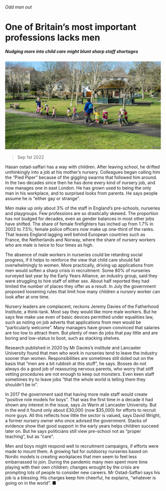 ###### Odd man out

# One of Britain’s most important professions lacks men 

##### Nudging more into child care might blunt sharp staff shortages 

![image](images/20220903_BRP502.jpg) 

> Sep 1st 2022 

Hasan ostad-saffari has a way with children. After leaving school, he drifted unthinkingly into a job at his mother’s nursery. Colleagues began calling him the “Pied Piper” because of the giggling swarms that followed him around. In the two decades since then he has done every kind of nursery job, and now manages one in east London. He has grown used to being the only man in his workplace, and to surprised looks from parents. He says people assume he is “either gay or strange”.

Men make up only about 3% of the staff in England’s pre-schools, nurseries and playgroups. Few professions are so drastically skewed. The proportion has not budged for decades, even as gender balances in most other jobs have shifted. The share of female firefighters has inched up from 1.7% in 2002 to 7.5%; female police officers now make up one-third of the ranks. That leaves England lagging well behind European countries such as France, the Netherlands and Norway, where the share of nursery workers who are male is twice to four times as high.

The absence of male workers in nurseries could be retarding social progress, if it helps to reinforce the view that child care should fall overwhelmingly to women. More practically, driving up applications from men would soften a sharp crisis in recruitment. Some 80% of nurseries surveyed last year by the Early Years Alliance, an industry group, said they were struggling to hire staff of either sex. About half reported they had limited the number of places they offer as a result. In July the government proposed loosening rules that limit how many children a nursery worker can look after at one time.

Nursery leaders are complacent, reckons Jeremy Davies of the Fatherhood Institute, a think-tank. Most say they would like more male workers. But he says few make use even of basic devices permitted under equalities law, such as noting on job adverts that applications from men would be “particularly welcome”. Many managers have grown convinced that salaries are too low to attract them. But plenty of men do jobs that pay little and are boring and low-status to boot, such as stacking shelves.

Research published in 2020 by Mr Davies’s institute and Lancaster University found that men who work in nurseries tend to leave the industry sooner than women. Responsibilities are sometimes still doled out on the basis that “men are a bit rubbish at this stuff”, he says. Bosses do not always do a good job of reassuring nervous parents, who worry that stiff vetting procedures are not enough to keep out monsters. Even keen staff sometimes try to leave jobs “that the whole world is telling them they shouldn’t be in”.

In 2017 the government said that having more male staff would create “positive role models for boys”. That was the first time in a decade it had shown any interest in the issue, says Jo Warin at Lancaster University. But in the end it found only about £30,000 (now $35,000) for efforts to recruit more guys. All this reflects how little the sector is valued, says David Wright, a former nursery owner who once advised the government. Stacks of evidence show that good support in the early years helps children succeed later on. But he says politicians still view pre-school not as “proper teaching”, but as “care”.

Men and boys might respond well to recruitment campaigns, if efforts were made to mount them. A growing fad for outdoorsy nurseries based on Nordic models is creating workplaces that men seem to feel less embarrassed to join. During the pandemic many men spent more time playing with their own children; changes wrought by the crisis are prompting lots of people to consider new careers. Mr Ostad-Saffari says his job is a blessing. His charges keep him cheerful, he explains, “whatever is going on in the world”. ■

